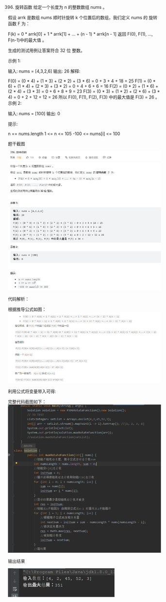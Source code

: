 396. 旋转函数
给定一个长度为 n 的整数数组 nums 。

假设 arrk 是数组 nums 顺时针旋转 k 个位置后的数组，我们定义 nums 的 旋转函数  F 为：

F(k) = 0 * arrk[0] + 1 * arrk[1] + ... + (n - 1) * arrk[n - 1]
返回 F(0), F(1), ..., F(n-1)中的最大值 。

生成的测试用例让答案符合 32 位 整数。

 

示例 1:

输入: nums = [4,3,2,6]
输出: 26
解释:

F(0) = (0 * 4) + (1 * 3) + (2 * 2) + (3 * 6) = 0 + 3 + 4 + 18 = 25
F(1) = (0 * 6) + (1 * 4) + (2 * 3) + (3 * 2) = 0 + 4 + 6 + 6 = 16
F(2) = (0 * 2) + (1 * 6) + (2 * 4) + (3 * 3) = 0 + 6 + 8 + 9 = 23
F(3) = (0 * 3) + (1 * 2) + (2 * 6) + (3 * 4) = 0 + 2 + 12 + 12 = 26
所以 F(0), F(1), F(2), F(3) 中的最大值是 F(3) = 26 。
示例 2:

输入: nums = [100]
输出: 0
 

提示:

n == nums.length
1 <= n <= 105
-100 <= nums[i] <= 100

题干截图

![输入图片说明](%E5%9B%BE%E7%89%87/%E6%AF%8F%E6%97%A5%E4%B8%80%E9%A2%98.png)

代码解析：

根据推导公式如图：
![输入图片说明](%E5%9B%BE%E7%89%87/%E6%8E%A8%E5%88%B0%E5%85%AC%E5%BC%8F.png)

利用公式将变量带入可得:

完整代码截图如下：
![输入图片说明](%E5%9B%BE%E7%89%87/%E8%AF%A6%E7%BB%86%E4%BB%A3%E7%A0%81.png)

输出结果

![输入图片说明](%E5%9B%BE%E7%89%87/%E8%BE%93%E5%87%BA%E7%BB%93%E6%9E%9C.png)
